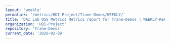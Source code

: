 ```yaml
---
layout: 'weekly'
permalink: '/metrics/HDI-Project/Trane-Demos/WEEKLY/'
title: 'DAI Lab OSS Metrics Metrics report for Trane-Demos | WEEKLY-REPORT-2020-02-09'
organization: 'HDI-Project'
repository: 'Trane-Demos'
current_date: '2020-02-09'
---
```

